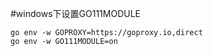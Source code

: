 #windows下设置GO111MODULE

```shell script
go env -w GOPROXY=https://goproxy.io,direct
go env -w GO111MODULE=on
```